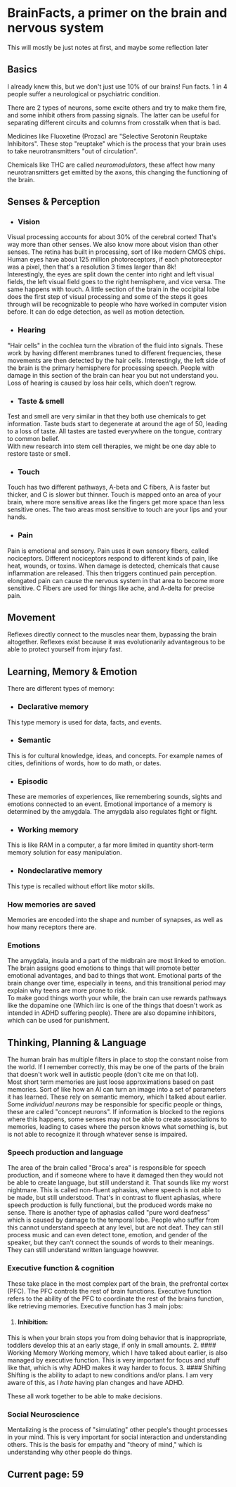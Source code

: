 # BrainFacts, a primer on the brain and nervous system
This will mostly be just notes at first, and maybe some reflection later


## Basics
I already knew this, but we don't just use 10% of our brains! Fun facts. 
1 in 4 people suffer a neurological or psychiatric condition.

There are 2 types of neurons, some excite others and try to make them fire, and some inhibit others from passing signals. The latter can be useful for separating different circuits and columns from crosstalk when that is bad.

Medicines like Fluoxetine (Prozac) are "Selective Serotonin Reuptake Inhibitors". These stop "reuptake" which is the process that your brain uses to take neurotransmitters "out of circulation".

Chemicals like THC are called _neuromodulators_, these affect how many neurotransmitters get emitted by the axons, this changing the functioning of the brain.

## Senses & Perception
* ### Vision
Visual processing accounts for about 30% of the cerebral cortex! That's way more than other senses. We also know more about vision than other senses. The retina has built in processing, sort of like modern CMOS chips. 
Human eyes have about 125 million photoreceptors, if each photoreceptor was a pixel, then that's a resolution 3 times larger than 8k!  
Interestingly, the eyes are split down the center into right and left visual fields, the left visual field goes to the right hemisphere, and vice versa. The same happens with touch. A little section of the brain in the occipital lobe does the first step of visual processing and some of the steps it goes through will be recognizable to people who have worked in computer vision before. It can do edge detection, as well as motion detection. 

* ### Hearing
"Hair cells" in the cochlea turn the vibration of the fluid into signals. These work by having different membranes tuned to different frequencies, these movements are then detected by the hair cells. Interestingly, the left side of the brain is the primary hemisphere for processing speech. People with damage in this section of the brain can hear you but not understand you. Loss of hearing is caused by loss hair cells, which doen't regrow.

* ### Taste & smell
Test and smell are very similar in that they both use chemicals to get information. Taste buds start to degenerate at around the age of 50, leading to a loss of taste. All tastes are tasted everywhere on the tongue, contrary to common belief.  
With new research into stem cell therapies, we might be one day able to restore taste or smell.

* ### Touch
Touch has two different pathways, A-beta and C fibers, A is faster but thicker, and C is slower but thinner. Touch is mapped onto an area of your brain, where more sensitive areas like the fingers get more space than less sensitive ones. The two areas most sensitive to touch are your lips and your hands. 

* ### Pain
Pain is emotional and sensory. Pain uses it own sensory fibers, called nociceptors. Different nociceptors respond to different kinds of pain, like heat, wounds, or toxins. When damage is detected, chemicals that cause inflammation are released. This then triggers continued pain perception. elongated pain can cause the nervous system in that area to become more sensitive. C Fibers are used for things like ache, and A-delta for precise pain. 

## Movement
Reflexes directly connect to the muscles near them, bypassing the brain altogether. Reflexes exist because it was evolutionarily advantageous to be able to protect yourself from injury fast. 

## Learning, Memory & Emotion
There are different types of memory:
* ### Declarative memory
This type memory is used for data, facts, and events.
* ### Semantic
This is for cultural knowledge, ideas, and concepts. For example names of cities, definitions of words, how to do math, or dates.
* ### Episodic
These are memories of experiences, like remembering sounds, sights and emotions connected to an event.
Emotional importance of a memory is determined by the amygdala. The amygdala also regulates fight or flight.
* ### Working memory
This is like RAM in a computer, a far more limited in quantity short-term memory solution for easy manipulation.
* ### Nondeclarative memory
This type is recalled without effort like motor skills.

### How memories are saved
Memories are encoded into the shape and number of synapses, as well as how many receptors there are. 

### Emotions
The amygdala, insula and a part of the midbrain are most linked to emotion. The brain assigns good emotions to things that will promote better emotional advantages, and bad to things that wont. Emotional parts of the brain change over time, especially in teens, and this transitional period may explain why teens are more prone to risk.  
To make good things worth your while, the brain can use rewards pathways like the dopamine one (Which iirc is one of the things that doesn't work as intended in ADHD suffering people). There are also dopamine inhibitors, which can be used for punishment. 

## Thinking, Planning & Language
The human brain has multiple filters in place to stop the constant noise from the world. If I remember correctly, this may be one of the parts of the brain that doesn't work well in autistic people (don't cite me on that lol).   
Most short term memories are just loose approximations based on past memories. Sort of like how an AI can turn an image into a set of parameters it has learned. These rely on semantic memory, which I talked about earlier. Some _individual neurons_ may be responsible for specific people or things, these are called "concept neurons". If information is blocked to the regions where this happens, some senses may not be able to create associations to memories, leading to cases where the person knows what something is, but is not able to recognize it through whatever sense is impaired.  

### Speech production and language
The area of the brain called "Broca's area" is responsible for speech production, and if someone where to have it damaged then they would not be able to create language, but still understand it. That sounds like my worst nightmare. This is called non-fluent aphasias, where speech is not able to be made, but still understood. That's in contrast to fluent aphasias, where speech production is fully functional, but the produced words make no sense. There is another type of aphasias called "pure word deafness" which is caused by damage to the temporal lobe. People who suffer from this cannot understand speech at any level, but are not deaf. They can still process music and can even detect tone, emotion, and gender of the speaker, but they can't connect the sounds of words to their meanings. They can still understand written language however.  

### Executive function & cognition
These take place in the most complex part of the brain, the prefrontal cortex (PFC). The PFC controls the rest of brain functions. Executive function refers to the ability of the PFC to coordinate the rest of the brains function, like retrieving memories. Executive function has 3 main jobs:
1. #### Inhibition:
This is when your brain stops you from doing behavior that is inappropriate, toddlers develop this at an early stage, if only in small amounts. 
2. #### Working Memory
Working memory, which I have talked about earlier, is also managed by executive function. This is very important for focus and stuff like that, which is why ADHD makes it way harder to focus.
3. #### Shifting
Shifting is the ability to adapt to new conditions and/or plans. I am very aware of this, as I _hate_ having plan changes and have ADHD. 

These all work together to be able to make decisions. 

### Social Neuroscience
Mentalizing is the process of "simulating" other people's thought processes in your mind. This is very important for social interaction and understanding others. This is the basis for empathy and "theory of mind," which is understanding why other people do things. 

## Current page: 59